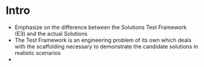 # Intro
- Emphasize on the difference between the Solutions Test Framework (E3) and the actual Solutions
- The Test Framework is an engineering problem of its own which deals with the scaffolding necessary to demonstrate the candidate solutions in realistic scenarios
- 